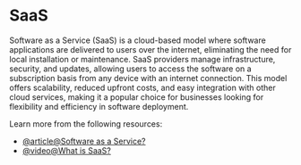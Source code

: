 # SaaS

Software as a Service (SaaS) is a cloud-based model where software applications are delivered to users over the internet, eliminating the need for local installation or maintenance. SaaS providers manage infrastructure, security, and updates, allowing users to access the software on a subscription basis from any device with an internet connection. This model offers scalability, reduced upfront costs, and easy integration with other cloud services, making it a popular choice for businesses looking for flexibility and efficiency in software deployment.

Learn more from the following resources:

- [@article@Software as a Service?](https://azure.microsoft.com/en-us/resources/cloud-computing-dictionary/what-is-saas)
- [@video@What is SaaS?](https://www.youtube.com/watch?v=UEHdYNXiIUU)
